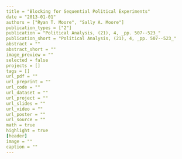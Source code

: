 ```yaml
---
title = "Blocking for Sequential Political Experiments"
date = "2013-01-01"
authors = ["Ryan T. Moore", "Sally A. Moore"]
publication_types = ["2"]
publication = "Political Analysis, (21), 4, _pp. 507--523_"
publication_short = "Political Analysis, (21), 4, _pp. 507--523_"
abstract = ""
abstract_short = ""
image_preview = ""
selected = false
projects = []
tags = []
url_pdf = ""
url_preprint = ""
url_code = ""
url_dataset = ""
url_project = ""
url_slides = ""
url_video = ""
url_poster = ""
url_source = ""
math = true
highlight = true
[header]
image = ""
caption = ""
---
```

